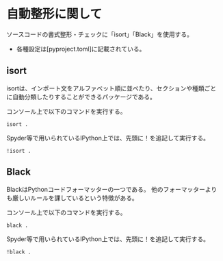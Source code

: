 # 自動整形に関して

ソースコードの書式整形・チェックに「isort」「Black」を使用する。

- 各種設定は[pyproject.toml]に記載されている。

## isort

isortは、インポート文をアルファベット順に並べたり、セクションや種類ごとに自動分類したりすることができるパッケージである。

コンソール上で以下のコマンドを実行する。

```
isort .
```

Spyder等で用いられているIPython上では、先頭に！を追記して実行する。

```
!isort .
```

## Black

BlackはPythonコードフォーマッターの一つである。
他のフォーマッターよりも厳しいルールを課しているという特徴がある。

コンソール上で以下のコマンドを実行する。

```
black .
```

Spyder等で用いられているIPython上では、先頭に！を追記して実行する。

```
!black .
```

##

